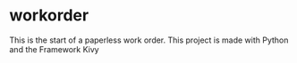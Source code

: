 # workorder
This is the start of a paperless work order.
This project is made with Python and the Framework Kivy
